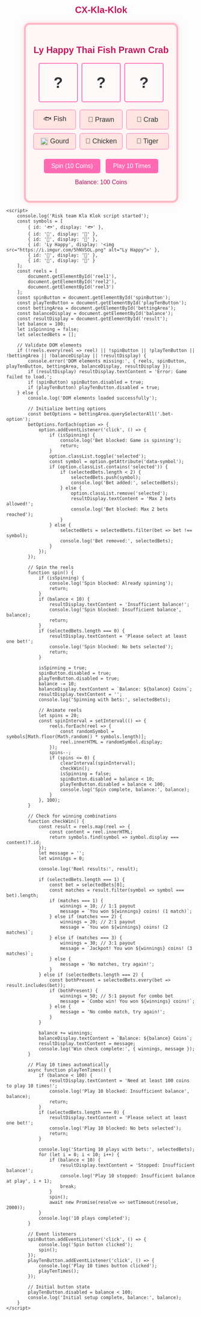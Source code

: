 # CX-Kla-Klok
<!DOCTYPE html>
<html lang="en">
<head>
    <meta charset="UTF-8">
    <meta name="viewport" content="width=device-width, initial-scale=1.0">
    <title>Ly Happy Thai Fish Prawn Crab</title>
    <style>
        body {
            font-family: Arial, sans-serif;
            display: flex;
            flex-direction: column;
            align-items: center;
            background-image: url('https://images.unsplash.com/photo-1520769669658-794e37d98d03?auto=format&fit=crop&w=1920&q=80');
            background-size: cover;
            background-position: center;
            background-attachment: fixed;
            margin: 0;
            padding: 20px;
            color: #333;
        }
        .game-container {
            background-color: rgba(255, 245, 245, 0.9);
            border: 5px solid #ffb6c1;
            border-radius: 15px;
            padding: 20px;
            text-align: center;
            box-shadow: 0 0 15px rgba(255, 182, 193, 0.5);
            max-width: 500px;
        }
        .reels {
            display: flex;
            justify-content: center;
            gap: 10px;
            margin-bottom: 20px;
        }
        .reel {
            width: 100px;
            height: 100px;
            background-color: #fffafa;
            border: 2px solid #ff69b4;
            border-radius: 5px;
            display: flex;
            align-items: center;
            justify-content: center;
            font-size: 40px;
            font-weight: bold;
        }
        .reel img {
            width: 40px;
            height: 40px;
            object-fit: contain;
        }
        .betting-area {
            display: grid;
            grid-template-columns: repeat(3, 1fr);
            gap: 10px;
            margin-bottom: 20px;
        }
        .bet-option {
            padding: 10px;
            background-color: #ffe4e1;
            border: 1px solid #ff69b4;
            border-radius: 5px;
            cursor: pointer;
            text-align: center;
            font-size: 18px;
            display: flex;
            align-items: center;
            justify-content: center;
        }
        .bet-option img {
            width: 20px;
            height: 20px;
            margin-right: 5px;
            vertical-align: middle;
        }
        .bet-option.selected {
            background-color: #ff69b4;
            color: white;
        }
        button {
            padding: 10px 20px;
            font-size: 16px;
            margin: 5px;
            cursor: pointer;
            background-color: #ff69b4;
            color: white;
            border: none;
            border-radius: 5px;
        }
        button:hover {
            background-color: #ff1493;
        }
        button:disabled {
            background-color: #ccc;
            cursor: not-allowed;
        }
        #result {
            margin-top: 20px;
            font-size: 18px;
            font-weight: bold;
            color: #d81b60;
        }
        #balance {
            margin-top: 10px;
            font-size: 16px;
            color: #ad1457;
        }
        h1 {
            color: #c2185b;
            font-size: 24px;
            margin-bottom: 20px;
        }
    </style>
</head>
<body>
    <div class="game-container">
        <h1>Ly Happy Thai Fish Prawn Crab</h1>
        <div class="reels">
            <div class="reel" id="reel1">?</div>
            <div class="reel" id="reel2">?</div>
            <div class="reel" id="reel3">?</div>
        </div>
        <div class="betting-area" id="bettingArea">
            <div class="bet-option" data-symbol="🐟">🐟 Fish</div>
            <div class="bet-option" data-symbol="🦐">🦐 Prawn</div>
            <div class="bet-option" data-symbol="🦀">🦀 Crab</div>
            <div class="bet-option" data-symbol="gourd"><img src="https://i.imgur.com/5hNVSOL.png" alt="Gourd"> Gourd</div>
            <div class="bet-option" data-symbol="🐔">🐔 Chicken</div>
            <div class="bet-option" data-symbol="🐅">🐅 Tiger</div>
        </div>
        <button id="spinButton">Spin (10 Coins)</button>
        <button id="playTenButton">Play 10 Times</button>
        <div id="balance">Balance: 100 Coins</div>
        <div id="result"></div>
    </div>

    <script>
        console.log('Risk team Kla Klok script started');
        const symbols = [
            { id: '🐟', display: '🐟' },
            { id: '🦐', display: '🦐' },
            { id: '🦀', display: '🦀' },
            { id: 'Ly Happy', display: '<img src="https://i.imgur.com/5hNVSOL.png" alt="Ly Happy">' },
            { id: '🐔', display: '🐔' },
            { id: '🐅', display: '🐅' }
        ];
        const reels = [
            document.getElementById('reel1'),
            document.getElementById('reel2'),
            document.getElementById('reel3')
        ];
        const spinButton = document.getElementById('spinButton');
        const playTenButton = document.getElementById('playTenButton');
        const bettingArea = document.getElementById('bettingArea');
        const balanceDisplay = document.getElementById('balance');
        const resultDisplay = document.getElementById('result');
        let balance = 100;
        let isSpinning = false;
        let selectedBets = [];

        // Validate DOM elements
        if (!reels.every(reel => reel) || !spinButton || !playTenButton || !bettingArea || !balanceDisplay || !resultDisplay) {
            console.error('DOM elements missing:', { reels, spinButton, playTenButton, bettingArea, balanceDisplay, resultDisplay });
            if (resultDisplay) resultDisplay.textContent = 'Error: Game failed to load.';
            if (spinButton) spinButton.disabled = true;
            if (playTenButton) playTenButton.disabled = true;
        } else {
            console.log('DOM elements loaded successfully');

            // Initialize betting options
            const betOptions = bettingArea.querySelectorAll('.bet-option');
            betOptions.forEach(option => {
                option.addEventListener('click', () => {
                    if (isSpinning) {
                        console.log('Bet blocked: Game is spinning');
                        return;
                    }
                    option.classList.toggle('selected');
                    const symbol = option.getAttribute('data-symbol');
                    if (option.classList.contains('selected')) {
                        if (selectedBets.length < 2) {
                            selectedBets.push(symbol);
                            console.log('Bet added:', selectedBets);
                        } else {
                            option.classList.remove('selected');
                            resultDisplay.textContent = 'Max 2 bets allowed!';
                            console.log('Bet blocked: Max 2 bets reached');
                        }
                    } else {
                        selectedBets = selectedBets.filter(bet => bet !== symbol);
                        console.log('Bet removed:', selectedBets);
                    }
                });
            });

            // Spin the reels
            function spin() {
                if (isSpinning) {
                    console.log('Spin blocked: Already spinning');
                    return;
                }
                if (balance < 10) {
                    resultDisplay.textContent = 'Insufficient balance!';
                    console.log('Spin blocked: Insufficient balance', balance);
                    return;
                }
                if (selectedBets.length === 0) {
                    resultDisplay.textContent = 'Please select at least one bet!';
                    console.log('Spin blocked: No bets selected');
                    return;
                }

                isSpinning = true;
                spinButton.disabled = true;
                playTenButton.disabled = true;
                balance -= 10;
                balanceDisplay.textContent = `Balance: ${balance} Coins`;
                resultDisplay.textContent = '';
                console.log('Spinning with bets:', selectedBets);

                // Animate reels
                let spins = 20;
                const spinInterval = setInterval(() => {
                    reels.forEach(reel => {
                        const randomSymbol = symbols[Math.floor(Math.random() * symbols.length)];
                        reel.innerHTML = randomSymbol.display;
                    });
                    spins--;
                    if (spins <= 0) {
                        clearInterval(spinInterval);
                        checkWin();
                        isSpinning = false;
                        spinButton.disabled = balance < 10;
                        playTenButton.disabled = balance < 100;
                        console.log('Spin complete, balance:', balance);
                    }
                }, 100);
            }

            // Check for winning combinations
            function checkWin() {
                const result = reels.map(reel => {
                    const content = reel.innerHTML;
                    return symbols.find(symbol => symbol.display === content)?.id;
                });
                let message = '';
                let winnings = 0;

                console.log('Reel results:', result);

                if (selectedBets.length === 1) {
                    const bet = selectedBets[0];
                    const matches = result.filter(symbol => symbol === bet).length;
                    if (matches === 1) {
                        winnings = 10; // 1:1 payout
                        message = `You won ${winnings} coins! (1 match)`;
                    } else if (matches === 2) {
                        winnings = 20; // 2:1 payout
                        message = `You won ${winnings} coins! (2 matches)`;
                    } else if (matches === 3) {
                        winnings = 30; // 3:1 payout
                        message = `Jackpot! You won ${winnings} coins! (3 matches)`;
                    } else {
                        message = 'No matches, try again!';
                    }
                } else if (selectedBets.length === 2) {
                    const bothPresent = selectedBets.every(bet => result.includes(bet));
                    if (bothPresent) {
                        winnings = 50; // 5:1 payout for combo bet
                        message = `Combo win! You won ${winnings} coins!`;
                    } else {
                        message = 'No combo match, try again!';
                    }
                }

                balance += winnings;
                balanceDisplay.textContent = `Balance: ${balance} Coins`;
                resultDisplay.textContent = message;
                console.log('Win check complete:', { winnings, message });
            }

            // Play 10 times automatically
            async function playTenTimes() {
                if (balance < 100) {
                    resultDisplay.textContent = 'Need at least 100 coins to play 10 times!';
                    console.log('Play 10 blocked: Insufficient balance', balance);
                    return;
                }
                if (selectedBets.length === 0) {
                    resultDisplay.textContent = 'Please select at least one bet!';
                    console.log('Play 10 blocked: No bets selected');
                    return;
                }

                console.log('Starting 10 plays with bets:', selectedBets);
                for (let i = 0; i < 10; i++) {
                    if (balance < 10) {
                        resultDisplay.textContent = 'Stopped: Insufficient balance!';
                        console.log('Play 10 stopped: Insufficient balance at play', i + 1);
                        break;
                    }
                    spin();
                    await new Promise(resolve => setTimeout(resolve, 2000));
                }
                console.log('10 plays completed');
            }

            // Event listeners
            spinButton.addEventListener('click', () => {
                console.log('Spin button clicked');
                spin();
            });
            playTenButton.addEventListener('click', () => {
                console.log('Play 10 times button clicked');
                playTenTimes();
            });

            // Initial button state
            playTenButton.disabled = balance < 100;
            console.log('Initial setup complete, balance:', balance);
        }
    </script>
</body>
</html>
